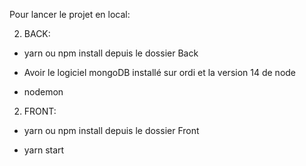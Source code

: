 Pour lancer le projet en local:

2) BACK:
- yarn ou npm install depuis le dossier Back

- Avoir le logiciel mongoDB installé sur ordi et la version 14 de node

- nodemon 

2) FRONT:
- yarn ou npm install depuis le dossier Front

- yarn start
